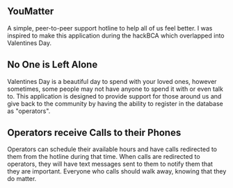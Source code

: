 ## YouMatter
A simple, peer-to-peer support hotline to help all of us feel better. I was inspired to make this application during the hackBCA which overlapped into Valentines Day.

## No One is Left Alone
Valentines Day is a beautiful day to spend with your loved ones, however sometimes, some people may not have anyone to spend it with or even talk to. This application is designed to provide support for those around us and give back to the community by having the ability to register in the database as "operators". 

## Operators receive Calls to their Phones
Operators can schedule their available hours and have calls redirected to them from the hotline during that time. 
When calls are redirected to operators, they will have text messages sent to them to notify them that they are important.
Everyone who calls should walk away, knowing that they do matter.
